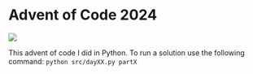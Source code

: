 # Advent of Code 2024

![](https://img.shields.io/badge/stars%20⭐-12-yellow)

This advent of code I did in Python.
To run a solution use the following command: `python src/dayXX.py partX`
